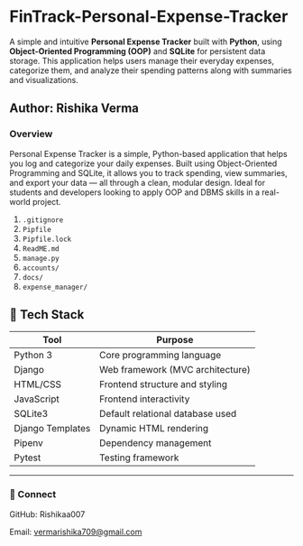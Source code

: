 # FinTrack-Personal-Expense-Tracker
A simple and intuitive **Personal Expense Tracker** built with **Python**, using **Object-Oriented Programming (OOP)** and **SQLite** for persistent data storage. This application helps users manage their everyday expenses, categorize them, and analyze their spending patterns along with summaries and visualizations.

## Author: Rishika Verma

### Overview
Personal Expense Tracker is a simple, Python-based application that helps you log and categorize your daily expenses. Built using Object-Oriented Programming and SQLite, it allows you to track spending, view summaries, and export your data — all through a clean, modular design. Ideal for students and developers looking to apply OOP and DBMS skills in a real-world project.
1. `.gitignore`  
2. `Pipfile`  
3. `Pipfile.lock`  
4. `ReadME.md`  
5. `manage.py`  
6. `accounts/`  
7. `docs/`  
8. `expense_manager/`  

## 🧠 Tech Stack
| Tool            | Purpose                          |
|-----------------|----------------------------------|
| Python 3        | Core programming language        |
| Django          | Web framework (MVC architecture) |
| HTML/CSS        | Frontend structure and styling   |
| JavaScript      | Frontend interactivity           |
| SQLite3         | Default relational database used |
| Django Templates| Dynamic HTML rendering           |
| Pipenv          | Dependency management            |
| Pytest          | Testing framework                |




---
### 🔗 Connect

GitHub: Rishikaa007

Email: vermarishika709@gmail.com

